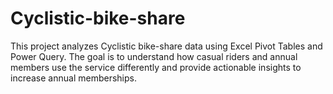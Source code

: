 # Cyclistic-bike-share
This project analyzes Cyclistic bike-share data using Excel Pivot Tables and Power Query. The goal is to understand how casual riders and annual members use the service differently and provide actionable insights to increase annual memberships.
